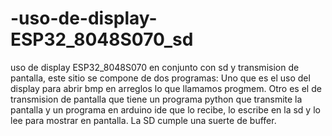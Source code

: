 # -uso-de-display-ESP32_8048S070_sd
 uso de display ESP32_8048S070 en conjunto con sd y transmision de pantalla, este sitio se compone de dos programas:
 Uno que es el uso del display para abrir bmp en arreglos lo que llamamos progmem.
 Otro es el de transmision de pantalla que tiene un programa python que transmite la pantalla y un programa en arduino ide que lo recibe, lo escribe en la sd y lo lee para mostrar en pantalla.
 La SD cumple una suerte de buffer.
